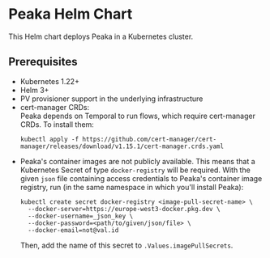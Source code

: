 # Peaka Helm Chart

This Helm chart deploys Peaka in a Kubernetes cluster.

## Prerequisites

- Kubernetes 1.22+
- Helm 3+
- PV provisioner support in the underlying infrastructure
- cert-manager CRDs:  
  Peaka depends on Temporal to run flows, which require cert-manager CRDs. To install them:
  ```shell
  kubectl apply -f https://github.com/cert-manager/cert-manager/releases/download/v1.15.1/cert-manager.crds.yaml
  ```
- Peaka's container images are not publicly available. This means that a Kubernetes Secret of type `docker-registry`
will be required. With the given `json` file containing access credentials to Peaka's container image registry, 
run (in the same namespace in which you'll install Peaka):
  ```shell
  kubectl create secret docker-registry <image-pull-secret-name> \
    --docker-server=https://europe-west3-docker.pkg.dev \
    --docker-username=_json_key \
    --docker-password=<path/to/given/json/file> \
    --docker-email=not@val.id
  ```
  Then, add the name of this secret to `.Values.imagePullSecrets`.
